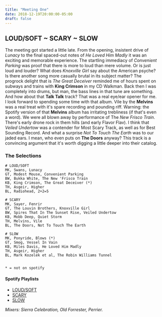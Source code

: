 ```yaml
---
title: "Meeting One"
date: 2018-12-19T20:00:00-05:00
draft: false
---
```


## LOUD/SOFT ~ SCARY ~ SLOW

The meeting got started a little late. From the opening, insistent drive of
*Lunacy* to the final spaced-out notes of *He Loved Him Madly* it was an exciting and
memorable experience. The startling immediacy of *Convenient Parking* was proof
that there is more to loud than mere volume. Or is just loud and louder? What
does *Knoxville Girl* say about the American psyche? Is there another song more
casually brutal in its subject matter? The progrock delight that is *The Great
Deceiver* reminded me of hours spent on subways and trains with **King Crimson**
in my CD Walkman. Back then I was completely into drums, but man, the bass lines
in that tune are something. And how about that **Talk Talk** track? That was a
real eye/ear opener for me. I look forward to spending some time with that
album. Vile by the **Melvins** was a real treat with it's spare recording and
pounding riff. Warning: the Spotify version of that **Melvins** album has
irritating trebliness (if that's even a word). We were all blown away by
performance of The *New Frisco Train*. There's early drone rock in them hills
(and early Flavor Flav). I think that *Veiled Undertow* was a contender for Most
Scary Track, as well as for Best Sounding Record. And what a surprise *Not To
Touch The Earth* was to our jaded ears. I mean, who even puts on **The Doors**
anyway? This track is a convincing argument that it's worth digging a little
deeper into their catalog.

### The Selections 
```
# LOUD/SOFT
MK, Swans, Lunacy
GT, Modest Mouse, Convenient Parking
BW, Bukka White, The New 'Frisco Train
KB, King Crimson, The Great Deceiver (*)
TH, Asgeir, Higher
BL, Radiohead, 2+2=5

# SCARY
MK, Sayer, Fenrir
GT, The Louvin Brothers, Knoxville Girl
BW, Spires That In The Sunset Rise, Veiled Undertow
KB, Mobb Deep, Quiet Storm
TH, Melvins, Vile
BL, The Doors, Not To Touch The Earth

# SLOW
MK, Ponyride, Blows (*)
GT, Smog, Vessel In Vain
KB, Miles Davis, He Loved Him Madly
TH, Asgeir, Higher
BL, Mark Kozelek et al, The Robin Williams Tunnel


* = not on spotify
```

#### Spotify Playlists

- [LOUD/SOFT](https://open.spotify.com/user/mathiasbomb/playlist/2sXaYMXVSh1zid7w7CnR0A?si=YoLbeGXyS_6Divbvl6zMMQ)
- [SCARY](https://open.spotify.com/user/mathiasbomb/playlist/2Z9yvTx8OJx2Gqz3x4ikCN?si=F2Azink7QGm12Zg-1t_SNQ)
- [SLOW](https://open.spotify.com/user/mathiasbomb/playlist/1eO4hD3SfHZfhZGWz2rocb?si=hjHwLrVASBGOk669N2ThzA)



*Mixers: Sierra Celebration, Old Forrester, Perrier.*





